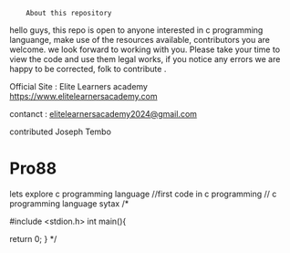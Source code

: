         About this repository
hello guys, this repo is open to anyone interested in c programming languange,  make use of the resources available, contributors you are welcome. we look forward to working with you. Please take your time to view the code and use them legal works, if you notice any errors we are happy to be corrected, folk to contribute .





Official Site : Elite Learners academy
https://www.elitelearnersacademy.com

contanct : elitelearnersacademy2024@gmail.com

contributed Joseph Tembo

# Pro88 
lets explore c programming language
//first code in c programming 
// c programming language sytax
/*

#include <stdion.h>
 int main(){
 
 return 0;
 }
*/
